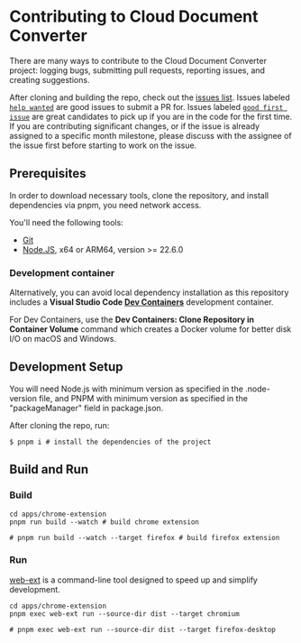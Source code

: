 # Contributing to Cloud Document Converter

There are many ways to contribute to the Cloud Document Converter project: logging bugs, submitting pull requests, reporting issues, and creating suggestions.

After cloning and building the repo, check out the [issues list](https://github.com/whale4113/cloud-document-converter/issues). Issues labeled [`help wanted`](https://github.com/whale4113/cloud-document-converter/issues?q=is:issue+is:open+label:%22help+wanted%22+) are good issues to submit a PR for. Issues labeled [`good first issue`](https://github.com/whale4113/cloud-document-converter/issues?q=is:issue+is:open+label:%22good+first+issue%22+) are great candidates to pick up if you are in the code for the first time. If you are contributing significant changes, or if the issue is already assigned to a specific month milestone, please discuss with the assignee of the issue first before starting to work on the issue.

## Prerequisites

In order to download necessary tools, clone the repository, and install dependencies via pnpm, you need network access.

You'll need the following tools:

- [Git](https://git-scm.com/)
- [Node.JS](https://nodejs.org/en/download/prebuilt-binaries), x64 or ARM64, version >= 22.6.0

### Development container

Alternatively, you can avoid local dependency installation as this repository includes a **Visual Studio Code [Dev Containers](https://code.visualstudio.com/docs/devcontainers/containers)** development container.

For Dev Containers, use the **Dev Containers: Clone Repository in Container Volume** command which creates a Docker volume for better disk I/O on macOS and Windows.

## Development Setup

You will need Node.js with minimum version as specified in the .node-version file, and PNPM with minimum version as specified in the "packageManager" field in package.json.

After cloning the repo, run:

```shell
$ pnpm i # install the dependencies of the project
```

## Build and Run

### Build

```shell
cd apps/chrome-extension
pnpm run build --watch # build chrome extension

# pnpm run build --watch --target firefox # build firefox extension
```

### Run

[web-ext](https://extensionworkshop.com/documentation/develop/getting-started-with-web-ext/#test-and-degug-an-extention) is a command-line tool designed to speed up and simplify development. 

```shell
cd apps/chrome-extension
pnpm exec web-ext run --source-dir dist --target chromium

# pnpm exec web-ext run --source-dir dist --target firefox-desktop
```